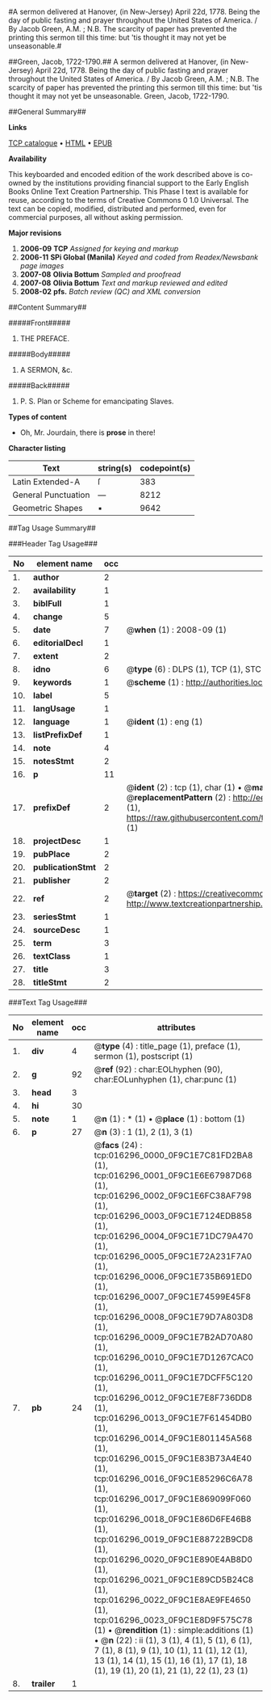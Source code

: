 #A sermon delivered at Hanover, (in New-Jersey) April 22d, 1778. Being the day of public fasting and prayer throughout the United States of America. / By Jacob Green, A.M. ; N.B. The scarcity of paper has prevented the printing this sermon till this time: but 'tis thought it may not yet be unseasonable.#

##Green, Jacob, 1722-1790.##
A sermon delivered at Hanover, (in New-Jersey) April 22d, 1778. Being the day of public fasting and prayer throughout the United States of America. / By Jacob Green, A.M. ; N.B. The scarcity of paper has prevented the printing this sermon till this time: but 'tis thought it may not yet be unseasonable.
Green, Jacob, 1722-1790.

##General Summary##

**Links**

[TCP catalogue](http://www.ota.ox.ac.uk/tcp/)  • 
[HTML](http://tei.it.ox.ac.uk/tcp/Texts-HTML/free/N12/N12886.html)  • 
[EPUB](http://tei.it.ox.ac.uk/tcp/Texts-EPUB/free/N12/N12886.epub)

**Availability**

This keyboarded and encoded edition of the
	       work described above is co-owned by the institutions
	       providing financial support to the Early English Books
	       Online Text Creation Partnership. This Phase I text is
	       available for reuse, according to the terms of Creative
	       Commons 0 1.0 Universal. The text can be copied,
	       modified, distributed and performed, even for
	       commercial purposes, all without asking permission.

**Major revisions**

1. __2006-09__ __TCP__ *Assigned for keying and markup*
1. __2006-11__ __SPi Global (Manila)__ *Keyed and coded from Readex/Newsbank page images*
1. __2007-08__ __Olivia Bottum__ *Sampled and proofread*
1. __2007-08__ __Olivia Bottum__ *Text and markup reviewed and edited*
1. __2008-02__ __pfs.__ *Batch review (QC) and XML conversion*

##Content Summary##

#####Front#####

1. THE PREFACE.

#####Body#####

1. A SERMON, &c.

#####Back#####

1. P. S. Plan or Scheme for emancipating Slaves.

**Types of content**

  * Oh, Mr. Jourdain, there is **prose** in there!

**Character listing**


|Text|string(s)|codepoint(s)|
|---|---|---|
|Latin Extended-A|ſ|383|
|General Punctuation|—|8212|
|Geometric Shapes|▪|9642|

##Tag Usage Summary##

###Header Tag Usage###

|No|element name|occ|attributes|
|---|---|---|---|
|1.|__author__|2||
|2.|__availability__|1||
|3.|__biblFull__|1||
|4.|__change__|5||
|5.|__date__|7| @__when__ (1) : 2008-09 (1)|
|6.|__editorialDecl__|1||
|7.|__extent__|2||
|8.|__idno__|6| @__type__ (6) : DLPS (1), TCP (1), STC (1), NOTIS (1), IMAGE-SET (1), EVANS-CITATION (1)|
|9.|__keywords__|1| @__scheme__ (1) : http://authorities.loc.gov/ (1)|
|10.|__label__|5||
|11.|__langUsage__|1||
|12.|__language__|1| @__ident__ (1) : eng (1)|
|13.|__listPrefixDef__|1||
|14.|__note__|4||
|15.|__notesStmt__|2||
|16.|__p__|11||
|17.|__prefixDef__|2| @__ident__ (2) : tcp (1), char (1)  •  @__matchPattern__ (2) : ([0-9\-]+):([0-9IVX]+) (1), (.+) (1)  •  @__replacementPattern__ (2) : http://eebo.chadwyck.com/downloadtiff?vid=$1&page=$2 (1), https://raw.githubusercontent.com/textcreationpartnership/Texts/master/tcpchars.xml#$1 (1)|
|18.|__projectDesc__|1||
|19.|__pubPlace__|2||
|20.|__publicationStmt__|2||
|21.|__publisher__|2||
|22.|__ref__|2| @__target__ (2) : https://creativecommons.org/publicdomain/zero/1.0/ (1), http://www.textcreationpartnership.org/docs/. (1)|
|23.|__seriesStmt__|1||
|24.|__sourceDesc__|1||
|25.|__term__|3||
|26.|__textClass__|1||
|27.|__title__|3||
|28.|__titleStmt__|2||


###Text Tag Usage###

|No|element name|occ|attributes|
|---|---|---|---|
|1.|__div__|4| @__type__ (4) : title_page (1), preface (1), sermon (1), postscript (1)|
|2.|__g__|92| @__ref__ (92) : char:EOLhyphen (90), char:EOLunhyphen (1), char:punc (1)|
|3.|__head__|3||
|4.|__hi__|30||
|5.|__note__|1| @__n__ (1) : * (1)  •  @__place__ (1) : bottom (1)|
|6.|__p__|27| @__n__ (3) : 1 (1), 2 (1), 3 (1)|
|7.|__pb__|24| @__facs__ (24) : tcp:016296_0000_0F9C1E7C81FD2BA8 (1), tcp:016296_0001_0F9C1E6E67987D68 (1), tcp:016296_0002_0F9C1E6FC38AF798 (1), tcp:016296_0003_0F9C1E7124EDB858 (1), tcp:016296_0004_0F9C1E71DC79A470 (1), tcp:016296_0005_0F9C1E72A231F7A0 (1), tcp:016296_0006_0F9C1E735B691ED0 (1), tcp:016296_0007_0F9C1E74599E45F8 (1), tcp:016296_0008_0F9C1E79D7A803D8 (1), tcp:016296_0009_0F9C1E7B2AD70A80 (1), tcp:016296_0010_0F9C1E7D1267CAC0 (1), tcp:016296_0011_0F9C1E7DCFF5C120 (1), tcp:016296_0012_0F9C1E7E8F736DD8 (1), tcp:016296_0013_0F9C1E7F61454DB0 (1), tcp:016296_0014_0F9C1E801145A568 (1), tcp:016296_0015_0F9C1E83B73A4E40 (1), tcp:016296_0016_0F9C1E85296C6A78 (1), tcp:016296_0017_0F9C1E869099F060 (1), tcp:016296_0018_0F9C1E86D6FE46B8 (1), tcp:016296_0019_0F9C1E88722B9CD8 (1), tcp:016296_0020_0F9C1E890E4AB8D0 (1), tcp:016296_0021_0F9C1E89CD5B24C8 (1), tcp:016296_0022_0F9C1E8AE9FE4650 (1), tcp:016296_0023_0F9C1E8D9F575C78 (1)  •  @__rendition__ (1) : simple:additions (1)  •  @__n__ (22) : ii (1), 3 (1), 4 (1), 5 (1), 6 (1), 7 (1), 8 (1), 9 (1), 10 (1), 11 (1), 12 (1), 13 (1), 14 (1), 15 (1), 16 (1), 17 (1), 18 (1), 19 (1), 20 (1), 21 (1), 22 (1), 23 (1)|
|8.|__trailer__|1||
